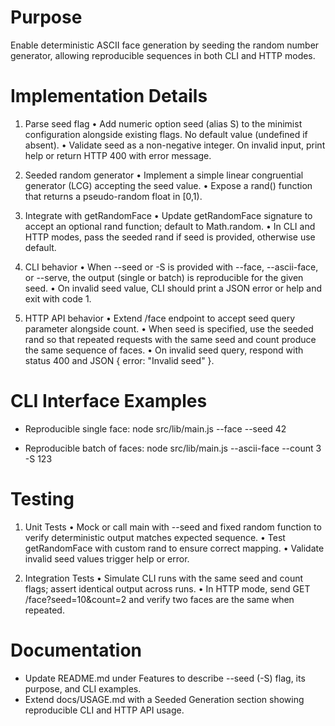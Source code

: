 # Purpose

Enable deterministic ASCII face generation by seeding the random number generator, allowing reproducible sequences in both CLI and HTTP modes.

# Implementation Details

1. Parse seed flag
   • Add numeric option seed (alias S) to the minimist configuration alongside existing flags. No default value (undefined if absent).
   • Validate seed as a non-negative integer. On invalid input, print help or return HTTP 400 with error message.

2. Seeded random generator
   • Implement a simple linear congruential generator (LCG) accepting the seed value.
   • Expose a rand() function that returns a pseudo-random float in [0,1).

3. Integrate with getRandomFace
   • Update getRandomFace signature to accept an optional rand function; default to Math.random.
   • In CLI and HTTP modes, pass the seeded rand if seed is provided, otherwise use default.

4. CLI behavior
   • When --seed or -S is provided with --face, --ascii-face, or --serve, the output (single or batch) is reproducible for the given seed.
   • On invalid seed value, CLI should print a JSON error or help and exit with code 1.

5. HTTP API behavior
   • Extend /face endpoint to accept seed query parameter alongside count.
   • When seed is specified, use the seeded rand so that repeated requests with the same seed and count produce the same sequence of faces.
   • On invalid seed query, respond with status 400 and JSON { error: "Invalid seed" }.

# CLI Interface Examples

- Reproducible single face:
  node src/lib/main.js --face --seed 42

- Reproducible batch of faces:
  node src/lib/main.js --ascii-face --count 3 -S 123

# Testing

1. Unit Tests
   • Mock or call main with --seed and fixed random function to verify deterministic output matches expected sequence.
   • Test getRandomFace with custom rand to ensure correct mapping.
   • Validate invalid seed values trigger help or error.

2. Integration Tests
   • Simulate CLI runs with the same seed and count flags; assert identical output across runs.
   • In HTTP mode, send GET /face?seed=10&count=2 and verify two faces are the same when repeated.

# Documentation

- Update README.md under Features to describe --seed (-S) flag, its purpose, and CLI examples.
- Extend docs/USAGE.md with a Seeded Generation section showing reproducible CLI and HTTP API usage.
